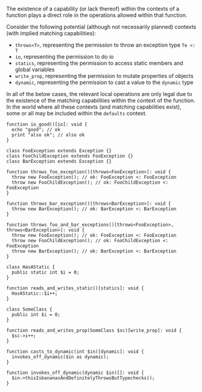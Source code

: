 The existence of a capability (or lack thereof) within the contexts of a function plays a direct role in the operations allowed within that function.

Consider the following potential (although not necessarily planned) contexts (with implied matching capabilities):
* `throws<T>`, representing the permission to throw an exception type `Te <: T`
* `io`, representing the permission to do io
* `statics`, representing the permission to access static members and global variables
* `write_prop`, representing the permission to mutate properties of objects
* `dynamic`, representing the permission to cast a value to the `dynamic` type

In all of the below cases, the relevant local operations are only legal due to the existence of the matching capabilities within the context of the function. In the world where all these contexts (and matching capabilities exist), some or all may be included within the `defaults` context.

```hack
function io_good()[io]: void {
  echo "good"; // ok
  print "also ok"; // also ok
}
```

```hack
class FooException extends Exception {}
class FooChildException extends FooException {}
class BarException extends Exception {}

function throws_foo_exception()[throws<FooException>]: void {
  throw new FooException(); // ok: FooException <: FooException
  throw new FooChildException(); // ok: FooChildException <: FooException  
}

function throws_bar_exception()[throws<BarException>]: void {
  throw new BarException(); // ok: BarException <: BarException
}

function throws_foo_and_bar_exceptions()[throws<FooException>, throws<BarException>]: void {
  throw new FooException(); // ok: FooException <: FooException
  throw new FooChildException(); // ok: FooChildException <: FooException
  throw new BarException(); // ok: BarException <: BarException
}
```

```hack
class HasAStatic {
  public static int $i = 0;
}

function reads_and_writes_static()[statics]: void {
  HasAStatic::$i++;
}
```

```hack
class SomeClass {
  public int $i = 0;
}

function reads_and_writes_prop(SomeClass $sc)[write_prop]: void {
  $sc->i++;
}
```

```hack
function casts_to_dynamic(int $in)[dynamic]: void {
  invokes_off_dynamic($in as dynamic);
}

function invokes_off_dynamic(dynamic $in)[]: void {
  $in->thisIsbananasAndDefinitelyThrowsButTypechecks();
}
```
